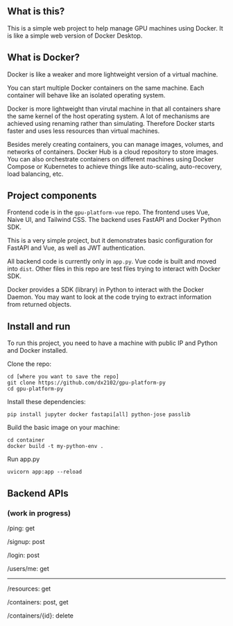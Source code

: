 
## What is this?
This is a simple web project to help manage GPU machines using Docker. It is like a simple web version of Docker Desktop. 

## What is Docker?

Docker is like a weaker and more lightweight version of a virtual machine. 

You can start multiple Docker containers on the same machine. Each container will behave like an isolated operating system. 

Docker is more lightweight than virutal machine in that all containers share the same kernel of the host operating system. A lot of mechanisms are achieved using renaming rather than simulating. Therefore Docker starts faster and uses less resources than virtual machines.

Besides merely creating containers, you can manage images, volumes, and networks of containers. Docker Hub is a cloud repository to store images. You can also orchestrate containers on different machines using Docker Compose or Kubernetes to achieve things like auto-scaling, auto-recovery, load balancing, etc.


## Project components

Frontend code is in the `gpu-platform-vue` repo. The frontend uses Vue, Naive UI, and Tailwind CSS. The backend uses FastAPI and Docker Python SDK.

This is a very simple project, but it demonstrates basic configuration for FastAPI and Vue, as well as JWT authentication.

All backend code is currently only in `app.py`. Vue code is built and moved into `dist`. Other files in this repo are test files trying to interact with Docker SDK.

Docker provides a SDK (library) in Python to interact with the Docker Daemon. You may want to look at the code trying to extract information from returned objects.

## Install and run

To run this project, you need to have a machine with public IP and Python and Docker installed.

Clone the repo:
```
cd [where you want to save the repo]
git clone https://github.com/dx2102/gpu-platform-py
cd gpu-platform-py
```

Install these dependencies:
```
pip install jupyter docker fastapi[all] python-jose passlib
```


Build the basic image on your machine:
```
cd container
docker build -t my-python-env .
```

Run app.py
```
uvicorn app:app --reload
```

## Backend APIs 

### (work in progress)

/ping: get

/signup: post

/login: post

/users/me: get

---

/resources: get

/containers: post, get

/containers/{id}: delete